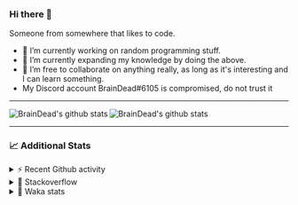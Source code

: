 ### Hi there 👋

Someone from somewhere that likes to code.

- 🔭 I’m currently working on random programming stuff.
- 🌱 I’m currently expanding my knowledge by doing the above.
- 👯 I’m free to collaborate on anything really, as long as it's interesting and I can learn something.
- My Discord account BrainDead#6105 is compromised, do not trust it
<hr>


<img alt="BrainDead's github stats" align="left" src="https://github-readme-stats.vercel.app/api?username=albertopoljak&count_private=true&show_icons=true&theme=radical&hide_border=true"/>
<img alt="BrainDead's github stats" align="left" src="https://github-readme-stats.vercel.app/api/top-langs/?username=albertopoljak&layout=compact&theme=radical&hide_border=true&card_width=250"/>
<br clear="left"/>

<hr>

### 📈 Additional Stats

<details>
  <summary>⚡ Recent Github activity</summary>
  <br/>

  <!--START_SECTION:activity-->
1. 🗣 Commented on [#30](https://github.com/albertopoljak/Licensy/issues/30) in [albertopoljak/Licensy](https://github.com/albertopoljak/Licensy)
2. ❗️ Opened issue [#30](https://github.com/albertopoljak/Licensy/issues/30) in [albertopoljak/Licensy](https://github.com/albertopoljak/Licensy)
3. 🗣 Commented on [#25](https://github.com/albertopoljak/Licensy/issues/25) in [albertopoljak/Licensy](https://github.com/albertopoljak/Licensy)
4. ❗️ Closed issue [#27](https://github.com/albertopoljak/Licensy/issues/27) in [albertopoljak/Licensy](https://github.com/albertopoljak/Licensy)
5. 🎉 Merged PR [#24](https://github.com/albertopoljak/Licensy/pull/24) in [albertopoljak/Licensy](https://github.com/albertopoljak/Licensy)
  <!--END_SECTION:activity-->
</details>

<details>
  <summary>👀 Stackoverflow</summary>

  [![Omid Nikrah StackOverflow](https://github-readme-stackoverflow.vercel.app/?userID=11311072&theme=dark)](https://stackoverflow.com/users/11311072/braindead)

</details>

<details>
  <summary>🤖 Waka stats</summary>
  <br/>

  <!--START_SECTION:waka-->
![Profile Views](http://img.shields.io/badge/Profile%20Views-6-blue)

![Lines of code](https://img.shields.io/badge/From%20Hello%20World%20I%27ve%20Written-259264%20lines%20of%20code-blue)

**🐱 My Github Data** 

> 🏆 676 Contributions in the Year 2021
 > 
> 📦 148.8 kB Used in Github's Storage 
 > 
> 💼 Opted to Hire
 > 
> 📜 33 Public Repositories 
 > 
> 🔑 8 Private Repositories  
 > 
**I'm an Early 🐤** 

```text
🌞 Morning    135 commits    ████░░░░░░░░░░░░░░░░░░░░░   18.65% 
🌆 Daytime    281 commits    █████████░░░░░░░░░░░░░░░░   38.81% 
🌃 Evening    210 commits    ███████░░░░░░░░░░░░░░░░░░   29.01% 
🌙 Night      98 commits     ███░░░░░░░░░░░░░░░░░░░░░░   13.54%

```
📅 **I'm Most Productive on Wednesday** 

```text
Monday       104 commits    ███░░░░░░░░░░░░░░░░░░░░░░   14.36% 
Tuesday      141 commits    ████░░░░░░░░░░░░░░░░░░░░░   19.48% 
Wednesday    144 commits    █████░░░░░░░░░░░░░░░░░░░░   19.89% 
Thursday     128 commits    ████░░░░░░░░░░░░░░░░░░░░░   17.68% 
Friday       72 commits     ██░░░░░░░░░░░░░░░░░░░░░░░   9.94% 
Saturday     59 commits     ██░░░░░░░░░░░░░░░░░░░░░░░   8.15% 
Sunday       76 commits     ██░░░░░░░░░░░░░░░░░░░░░░░   10.5%

```


📊 **This Week I Spent My Time On** 

```text
💬 Programming Languages: 
Python                   18 hrs 9 mins       ███████████████░░░░░░░░░░   62.99% 
XML                      5 hrs 36 mins       ████░░░░░░░░░░░░░░░░░░░░░   19.47% 
JavaScript               3 hrs 31 mins       ███░░░░░░░░░░░░░░░░░░░░░░   12.25% 
Other                    1 hr 25 mins        █░░░░░░░░░░░░░░░░░░░░░░░░   4.93% 
CSV                      5 mins              ░░░░░░░░░░░░░░░░░░░░░░░░░   0.33%

🐱‍💻 Projects: 
odoo_14_fresh            28 hrs 45 mins      █████████████████████████   99.75% 
culjak                   4 mins              ░░░░░░░░░░░░░░░░░░░░░░░░░   0.24% 
glovia_custom_addons     0 secs              ░░░░░░░░░░░░░░░░░░░░░░░░░   0.0%

💻 Operating System: 
Linux                    28 hrs 49 mins      █████████████████████████   100.0%

```

**I Mostly Code in Python** 

```text
Python                   28 repos            ███████████████████░░░░░░   77.78% 
Java                     4 repos             ██░░░░░░░░░░░░░░░░░░░░░░░   11.11% 
HTML                     2 repos             █░░░░░░░░░░░░░░░░░░░░░░░░   5.56% 
TypeScript               1 repo              ░░░░░░░░░░░░░░░░░░░░░░░░░   2.78% 
JavaScript               1 repo              ░░░░░░░░░░░░░░░░░░░░░░░░░   2.78%

```



 Last Updated on 14/11/2021
<!--END_SECTION:waka-->
</details>
